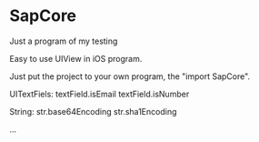 # SapCore
Just a program of my testing

Easy to use UIView in iOS program.

Just put the project to your own program, the "import SapCore".

UITextFiels:
textField.isEmail
textField.isNumber

String:
str.base64Encoding
str.sha1Encoding

...
